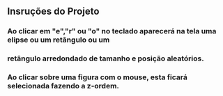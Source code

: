  ## Insruções do Projeto
 ###     Ao clicar em "e","r" ou "o" no teclado aparecerá na tela uma elipse ou um retângulo ou um 
 ### retângulo arredondado de tamanho e posição aleatórios.
 ###     Ao clicar sobre uma figura com o mouse, esta ficará selecionada fazendo a z-ordem.
